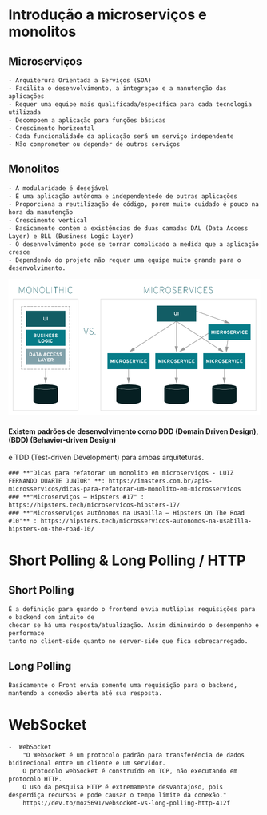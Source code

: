 # Introdução a microserviços e monolitos
    
## Microserviços
    
    - Arquiterura Orientada a Serviços (SOA)
    - Facilita o desenvolvimento, a integraçao e a manutenção das aplicações
    - Requer uma equipe mais qualificada/específica para cada tecnologia utilizada
    - Decompoem a aplicação para funções básicas
    - Crescimento horizontal
    - Cada funcionalidade da aplicação será um serviço independente
    - Não comprometer ou depender de outros serviços

## Monolitos 

    - A modularidade é desejável
    - É uma aplicação autônoma e independentede de outras aplicações
    - Proporciona a reutilização de código, porem muito cuidado é pouco na hora da manutenção 
    - Crescimento vertical
    - Basicamente contem a existências de duas camadas DAL (Data Access Layer) e BLL (Business Logic Layer)
    - O desenvolvimento pode se tornar complicado a medida que a aplicação cresce
    - Dependendo do projeto não requer uma equipe muito grande para o desenvolvimento.

![alt text](https://github.com/eduardoaraya/laravel-and-node-comunication/blob/master/monolithic-vs-microservices.png)
        
#### Existem padrões de desenvolvimento como DDD (Domain Driven Design), (BDD) (Behavior-driven Design)
e TDD (Test-driven Development) para ambas arquiteturas.

    ### **"Dicas para refatorar um monolito em microserviços - LUIZ FERNANDO DUARTE JUNIOR" **: https://imasters.com.br/apis-microsservicos/dicas-para-refatorar-um-monolito-em-microsservicos
    ### **"Microserviços – Hipsters #17" : https://hipsters.tech/microservicos-hipsters-17/
    ### **"Microsserviços autônomos na Usabilla – Hipsters On The Road #10"** : https://hipsters.tech/microsservicos-autonomos-na-usabilla-hipsters-on-the-road-10/


# Short Polling & Long Polling / HTTP

## Short Polling
    É a definição para quando o frontend envia mutliplas requisições para o backend com intuito de 
    checar se há uma resposta/atualização. Assim diminuindo o desempenho e performace
    tanto no client-side quanto no server-side que fica sobrecarregado.

## Long Polling 
    Basicamente o Front envia somente uma requisição para o backend, mantendo a conexão aberta até sua resposta.
    

# WebSocket
    -  WebSocket
        "O WebSocket é um protocolo padrão para transferência de dados bidirecional entre um cliente e um servidor. 
        O protocolo webSocket é construído em TCP, não executando em protocolo HTTP. 
        O uso da pesquisa HTTP é extremamente desvantajoso, pois desperdiça recursos e pode causar o tempo limite da conexão."
        https://dev.to/moz5691/websocket-vs-long-polling-http-412f




